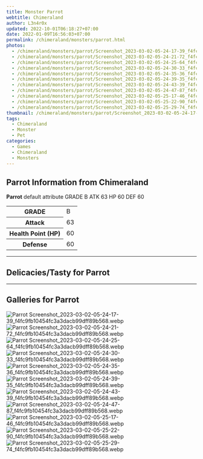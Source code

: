 ```yaml
---
title: Monster Parrot
webtitle: Chimeraland
author: L3n4r0x
updated: 2022-10-01T06:18:27+07:00
date: 2022-01-09T16:56:03+07:00
permalink: /chimeraland/monsters/parrot.html
photos:
  - /chimeraland/monsters/parrot/Screenshot_2023-03-02-05-24-17-39_f4fc9fb10454fc3a3dacb99dff89b568.webp
  - /chimeraland/monsters/parrot/Screenshot_2023-03-02-05-24-21-72_f4fc9fb10454fc3a3dacb99dff89b568.webp
  - /chimeraland/monsters/parrot/Screenshot_2023-03-02-05-24-25-64_f4fc9fb10454fc3a3dacb99dff89b568.webp
  - /chimeraland/monsters/parrot/Screenshot_2023-03-02-05-24-30-33_f4fc9fb10454fc3a3dacb99dff89b568.webp
  - /chimeraland/monsters/parrot/Screenshot_2023-03-02-05-24-35-36_f4fc9fb10454fc3a3dacb99dff89b568.webp
  - /chimeraland/monsters/parrot/Screenshot_2023-03-02-05-24-39-35_f4fc9fb10454fc3a3dacb99dff89b568.webp
  - /chimeraland/monsters/parrot/Screenshot_2023-03-02-05-24-43-39_f4fc9fb10454fc3a3dacb99dff89b568.webp
  - /chimeraland/monsters/parrot/Screenshot_2023-03-02-05-24-47-87_f4fc9fb10454fc3a3dacb99dff89b568.webp
  - /chimeraland/monsters/parrot/Screenshot_2023-03-02-05-25-17-46_f4fc9fb10454fc3a3dacb99dff89b568.webp
  - /chimeraland/monsters/parrot/Screenshot_2023-03-02-05-25-22-90_f4fc9fb10454fc3a3dacb99dff89b568.webp
  - /chimeraland/monsters/parrot/Screenshot_2023-03-02-05-25-29-74_f4fc9fb10454fc3a3dacb99dff89b568.webp
thumbnail: /chimeraland/monsters/parrot/Screenshot_2023-03-02-05-24-17-39_f4fc9fb10454fc3a3dacb99dff89b568.webp
tags:
  - Chimeraland
  - Monster
  - Pet
categories:
  - Games
  - Chimeraland
  - Monsters
---
```


<section id="bootstrap-wrapper"><link rel="stylesheet" href="https://rawcdn.githack.com/dimaslanjaka/Web-Manajemen/0c3b5aa1813bd4abcd2c11bf3e37928b15c28664/css/bootstrap-5-3-0-alpha3-wrapper.css"/><h2>Parrot Information from Chimeraland</h2><p><b>Parrot</b> default attribute GRADE B ATK 63 HP 60 DEF 60<table><tr><th>GRADE</th><td>B</td></tr><tr><th>Attack</th><td>63</td></tr><tr><th>Health Point (HP)</th><td>60</td></tr><tr><th>Defense</th><td>60</td></tr></table></p><hr/><h2>Delicacies/Tasty for Parrot</h2><hr/><div id="gallery"><h2>Galleries for Parrot</h2><div class="row"><div class="col-lg-6 col-12"><img src="/chimeraland/monsters/parrot/Screenshot_2023-03-02-05-24-17-39_f4fc9fb10454fc3a3dacb99dff89b568.webp" alt="Parrot Screenshot_2023-03-02-05-24-17-39_f4fc9fb10454fc3a3dacb99dff89b568.webp"/></div><div class="col-lg-6 col-12"><img src="/chimeraland/monsters/parrot/Screenshot_2023-03-02-05-24-21-72_f4fc9fb10454fc3a3dacb99dff89b568.webp" alt="Parrot Screenshot_2023-03-02-05-24-21-72_f4fc9fb10454fc3a3dacb99dff89b568.webp"/></div><div class="col-lg-6 col-12"><img src="/chimeraland/monsters/parrot/Screenshot_2023-03-02-05-24-25-64_f4fc9fb10454fc3a3dacb99dff89b568.webp" alt="Parrot Screenshot_2023-03-02-05-24-25-64_f4fc9fb10454fc3a3dacb99dff89b568.webp"/></div><div class="col-lg-6 col-12"><img src="/chimeraland/monsters/parrot/Screenshot_2023-03-02-05-24-30-33_f4fc9fb10454fc3a3dacb99dff89b568.webp" alt="Parrot Screenshot_2023-03-02-05-24-30-33_f4fc9fb10454fc3a3dacb99dff89b568.webp"/></div><div class="col-lg-6 col-12"><img src="/chimeraland/monsters/parrot/Screenshot_2023-03-02-05-24-35-36_f4fc9fb10454fc3a3dacb99dff89b568.webp" alt="Parrot Screenshot_2023-03-02-05-24-35-36_f4fc9fb10454fc3a3dacb99dff89b568.webp"/></div><div class="col-lg-6 col-12"><img src="/chimeraland/monsters/parrot/Screenshot_2023-03-02-05-24-39-35_f4fc9fb10454fc3a3dacb99dff89b568.webp" alt="Parrot Screenshot_2023-03-02-05-24-39-35_f4fc9fb10454fc3a3dacb99dff89b568.webp"/></div><div class="col-lg-6 col-12"><img src="/chimeraland/monsters/parrot/Screenshot_2023-03-02-05-24-43-39_f4fc9fb10454fc3a3dacb99dff89b568.webp" alt="Parrot Screenshot_2023-03-02-05-24-43-39_f4fc9fb10454fc3a3dacb99dff89b568.webp"/></div><div class="col-lg-6 col-12"><img src="/chimeraland/monsters/parrot/Screenshot_2023-03-02-05-24-47-87_f4fc9fb10454fc3a3dacb99dff89b568.webp" alt="Parrot Screenshot_2023-03-02-05-24-47-87_f4fc9fb10454fc3a3dacb99dff89b568.webp"/></div><div class="col-lg-6 col-12"><img src="/chimeraland/monsters/parrot/Screenshot_2023-03-02-05-25-17-46_f4fc9fb10454fc3a3dacb99dff89b568.webp" alt="Parrot Screenshot_2023-03-02-05-25-17-46_f4fc9fb10454fc3a3dacb99dff89b568.webp"/></div><div class="col-lg-6 col-12"><img src="/chimeraland/monsters/parrot/Screenshot_2023-03-02-05-25-22-90_f4fc9fb10454fc3a3dacb99dff89b568.webp" alt="Parrot Screenshot_2023-03-02-05-25-22-90_f4fc9fb10454fc3a3dacb99dff89b568.webp"/></div><div class="col-lg-6 col-12"><img src="/chimeraland/monsters/parrot/Screenshot_2023-03-02-05-25-29-74_f4fc9fb10454fc3a3dacb99dff89b568.webp" alt="Parrot Screenshot_2023-03-02-05-25-29-74_f4fc9fb10454fc3a3dacb99dff89b568.webp"/></div></div></div></section>